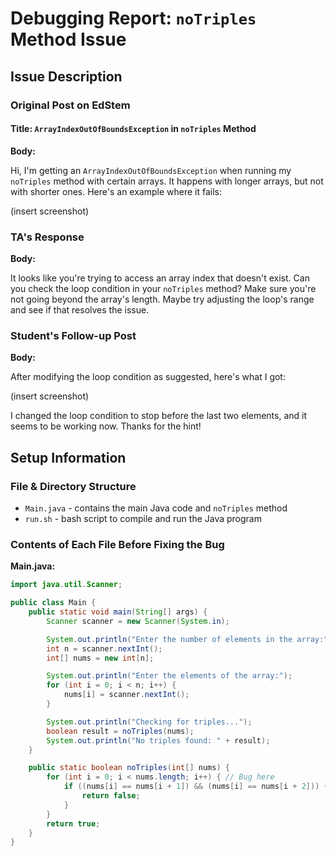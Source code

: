 # Debugging Report: `noTriples` Method Issue

## Issue Description

### Original Post on EdStem

#### Title: `ArrayIndexOutOfBoundsException` in `noTriples` Method

**Body:**

Hi, I'm getting an `ArrayIndexOutOfBoundsException` when running my `noTriples` method with certain arrays. It happens with longer arrays, but not with shorter ones. Here's an example where it fails:

(insert screenshot)

### TA's Response

**Body:**

It looks like you're trying to access an array index that doesn't exist. Can you check the loop condition in your `noTriples` method? Make sure you're not going beyond the array's length. Maybe try adjusting the loop's range and see if that resolves the issue.

### Student's Follow-up Post

**Body:**

After modifying the loop condition as suggested, here's what I got:

(insert screenshot)

I changed the loop condition to stop before the last two elements, and it seems to be working now. Thanks for the hint!

## Setup Information

### File & Directory Structure

- `Main.java` - contains the main Java code and `noTriples` method
- `run.sh` - bash script to compile and run the Java program

### Contents of Each File Before Fixing the Bug

**Main.java:**

```java
import java.util.Scanner;

public class Main {
    public static void main(String[] args) {
        Scanner scanner = new Scanner(System.in);

        System.out.println("Enter the number of elements in the array:");
        int n = scanner.nextInt();
        int[] nums = new int[n];

        System.out.println("Enter the elements of the array:");
        for (int i = 0; i < n; i++) {
            nums[i] = scanner.nextInt();
        }

        System.out.println("Checking for triples...");
        boolean result = noTriples(nums);
        System.out.println("No triples found: " + result);
    }

    public static boolean noTriples(int[] nums) {
        for (int i = 0; i < nums.length; i++) { // Bug here
            if ((nums[i] == nums[i + 1]) && (nums[i] == nums[i + 2])) {
                return false;
            }
        }
        return true;
    }
}
